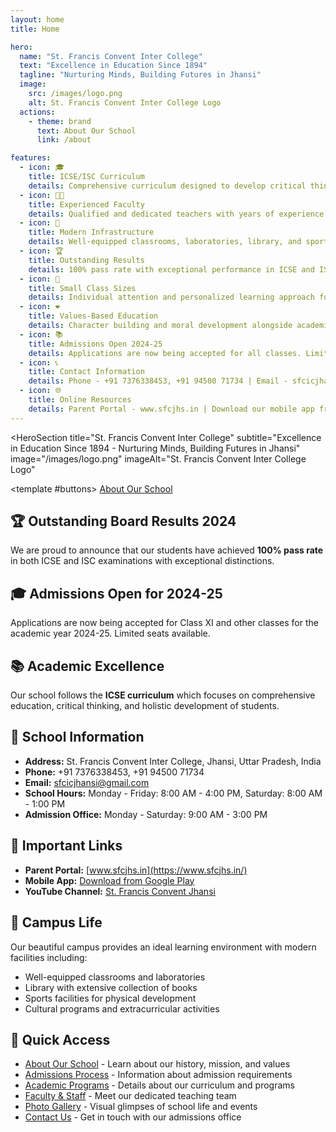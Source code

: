 ```yaml
---
layout: home
title: Home

hero:
  name: "St. Francis Convent Inter College"
  text: "Excellence in Education Since 1894"
  tagline: "Nurturing Minds, Building Futures in Jhansi"
  image:
    src: /images/logo.png
    alt: St. Francis Convent Inter College Logo
  actions:
    - theme: brand
      text: About Our School
      link: /about

features:
  - icon: 🎓
    title: ICSE/ISC Curriculum
    details: Comprehensive curriculum designed to develop critical thinking and analytical skills for academic excellence.
  - icon: 👨‍🏫
    title: Experienced Faculty
    details: Qualified and dedicated teachers with years of experience in nurturing young minds.
  - icon: 🏢
    title: Modern Infrastructure
    details: Well-equipped classrooms, laboratories, library, and sports facilities for holistic development.
  - icon: 🏆
    title: Outstanding Results
    details: 100% pass rate with exceptional performance in ICSE and ISC board examinations consistently.
  - icon: 👥
    title: Small Class Sizes
    details: Individual attention and personalized learning approach for every student's success.
  - icon: ❤️
    title: Values-Based Education
    details: Character building and moral development alongside academic excellence.
  - icon: 📚
    title: Admissions Open 2024-25
    details: Applications are now being accepted for all classes. Limited seats available with merit-based selection.
  - icon: 📞
    title: Contact Information
    details: Phone - +91 7376338453, +91 94500 71734 | Email - sfcicjhansi@gmail.com
  - icon: 🌐
    title: Online Resources
    details: Parent Portal - www.sfcjhs.in | Download our mobile app from Google Play Store
---
```


<HeroSection 
  title="St. Francis Convent Inter College"
  subtitle="Excellence in Education Since 1894 - Nurturing Minds, Building Futures in Jhansi"
  image="/images/logo.png"
  imageAlt="St. Francis Convent Inter College Logo"
>
  <template #buttons>
    <a href="/about" class="hero-btn hero-btn-primary">About Our School</a>
  </template>
</HeroSection>

## 🏆 Outstanding Board Results 2024
We are proud to announce that our students have achieved **100% pass rate** in both ICSE and ISC examinations with exceptional distinctions.

## 🎓 Admissions Open for 2024-25
Applications are now being accepted for Class XI and other classes for the academic year 2024-25. Limited seats available.

## 📚 Academic Excellence
Our school follows the **ICSE curriculum** which focuses on comprehensive education, critical thinking, and holistic development of students.

## 🏫 School Information
- **Address:** St. Francis Convent Inter College, Jhansi, Uttar Pradesh, India
- **Phone:** +91 7376338453, +91 94500 71734
- **Email:** sfcicjhansi@gmail.com
- **School Hours:** Monday - Friday: 8:00 AM - 4:00 PM, Saturday: 8:00 AM - 1:00 PM
- **Admission Office:** Monday - Saturday: 9:00 AM - 3:00 PM

## 🔗 Important Links
- **Parent Portal:** [www.sfcjhs.in](https://www.sfcjhs.in/)
- **Mobile App:** [Download from Google Play](https://play.google.com/store/search?q=st%20francis%20jhansi&c=apps)
- **YouTube Channel:** [St. Francis Convent Jhansi](https://youtube.com/@sfcicjhs?si=9OjvOCxwKZ-vN3pB)

## 📸 Campus Life
Our beautiful campus provides an ideal learning environment with modern facilities including:
- Well-equipped classrooms and laboratories
- Library with extensive collection of books
- Sports facilities for physical development
- Cultural programs and extracurricular activities

## 📝 Quick Access
- [About Our School](/about) - Learn about our history, mission, and values
- [Admissions Process](/admissions) - Information about admission requirements
- [Academic Programs](/academics) - Details about our curriculum and programs
- [Faculty & Staff](/staff) - Meet our dedicated teaching team
- [Photo Gallery](/gallery) - Visual glimpses of school life and events
- [Contact Us](/contact) - Get in touch with our admissions office



